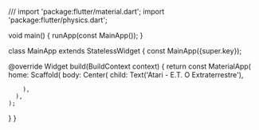 /// 
import 'package:flutter/material.dart';
import 'package:flutter/physics.dart';

void main() {
  runApp(const MainApp());
}

class MainApp extends StatelessWidget {
  const MainApp({super.key});

  @override
  Widget build(BuildContext context) {
    return const MaterialApp(
      home: Scaffold(
        body: Center(
          child: Text('Atari - E.T. O Extraterrestre'),

        ),
      ),
    );
  }
}
